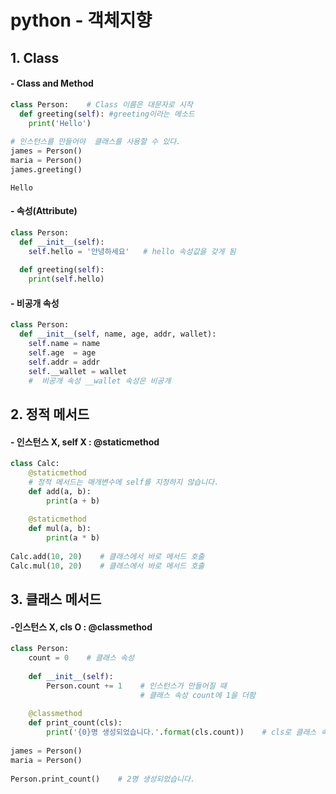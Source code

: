 # python - 객체지향

## 1. Class

#### - Class and Method

```python
class Person:    # Class 이름은 대문자로 시작
  def greeting(self): #greeting이라는 메소드
    print('Hello')
    
# 인스턴스를 만들어야  클래스를 사용할 수 있다.
james = Person()
maria = Person()
james.greeting()
```

```Hello```

#### - 속성(Attribute)

```python
class Person:
  def __init__(self):
    self.hello = '안녕하세요'   # hello 속성값을 갖게 됨
  
  def greeting(self):
    print(self.hello)
```



####  - 비공개 속성

```python
class Person:
  def __init__(self, name, age, addr, wallet):
    self.name = name
    self.age  = age
    self.addr = addr
    self.__wallet = wallet   
    #  비공개 속성 __wallet 속성은 비공개
```



##  2. 정적 메서드

#### - 인스턴스 X, self X :  @staticmethod

```python
class Calc:
    @staticmethod    
    # 정적 메서드는 매개변수에 self를 지정하지 않습니다.
    def add(a, b):
        print(a + b)
 
    @staticmethod
    def mul(a, b):
        print(a * b)
 
Calc.add(10, 20)    # 클래스에서 바로 메서드 호출
Calc.mul(10, 20)    # 클래스에서 바로 메서드 호출
```



## 3. 클래스 메서드

#### -인스턴스 X, cls O :  @classmethod

```python
class Person:
    count = 0    # 클래스 속성
 
    def __init__(self):
        Person.count += 1    # 인스턴스가 만들어질 때
                             # 클래스 속성 count에 1을 더함
 
    @classmethod
    def print_count(cls):
        print('{0}명 생성되었습니다.'.format(cls.count))    # cls로 클래스 속성에 접근
 
james = Person()
maria = Person()
 
Person.print_count()    # 2명 생성되었습니다.
```

